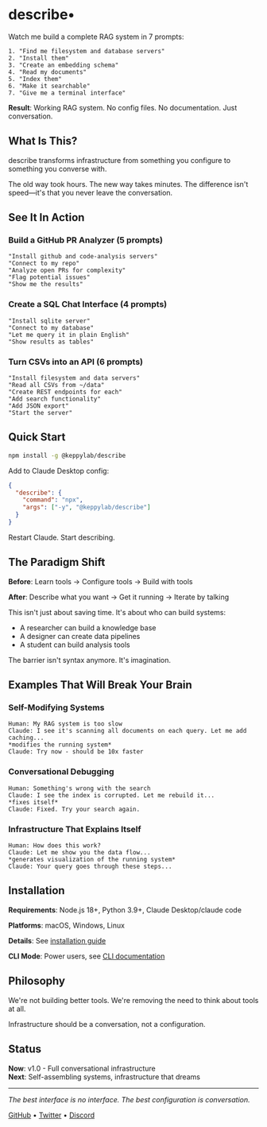 # describe•

Watch me build a complete RAG system in 7 prompts:

```
1. "Find me filesystem and database servers"
2. "Install them"
3. "Create an embedding schema"
4. "Read my documents"
5. "Index them"
6. "Make it searchable"
7. "Give me a terminal interface"
```

**Result**: Working RAG system. No config files. No documentation. Just conversation.

## What Is This?

describe transforms infrastructure from something you configure to something you converse with.

The old way took hours. The new way takes minutes. The difference isn't speed—it's that you never leave the conversation.

## See It In Action

### Build a GitHub PR Analyzer (5 prompts)
```
"Install github and code-analysis servers"
"Connect to my repo"
"Analyze open PRs for complexity"
"Flag potential issues"
"Show me the results"
```

### Create a SQL Chat Interface (4 prompts)
```
"Install sqlite server"
"Connect to my database"
"Let me query it in plain English"
"Show results as tables"
```

### Turn CSVs into an API (6 prompts)
```
"Install filesystem and data servers"
"Read all CSVs from ~/data"
"Create REST endpoints for each"
"Add search functionality"
"Add JSON export"
"Start the server"
```

## Quick Start

```bash
npm install -g @keppylab/describe
```

Add to Claude Desktop config:
```json
{
  "describe": {
    "command": "npx",
    "args": ["-y", "@keppylab/describe"]
  }
}
```

Restart Claude. Start describing.

## The Paradigm Shift

**Before**: Learn tools → Configure tools → Build with tools

**After**: Describe what you want → Get it running → Iterate by talking

This isn't just about saving time. It's about who can build systems:
- A researcher can build a knowledge base
- A designer can create data pipelines  
- A student can build analysis tools

The barrier isn't syntax anymore. It's imagination.

## Examples That Will Break Your Brain

### Self-Modifying Systems
```
Human: My RAG system is too slow
Claude: I see it's scanning all documents on each query. Let me add caching...
*modifies the running system*
Claude: Try now - should be 10x faster
```

### Conversational Debugging
```
Human: Something's wrong with the search
Claude: I see the index is corrupted. Let me rebuild it...
*fixes itself*
Claude: Fixed. Try your search again.
```

### Infrastructure That Explains Itself
```
Human: How does this work?
Claude: Let me show you the data flow...
*generates visualization of the running system*
Claude: Your query goes through these steps...
```

## Installation

**Requirements**: Node.js 18+, Python 3.9+, Claude Desktop/claude code

**Platforms**: macOS, Windows, Linux

**Details**: See [installation guide](docs/install.md)

**CLI Mode**: Power users, see [CLI documentation](docs/cli.md)

## Philosophy

We're not building better tools. We're removing the need to think about tools at all.

Infrastructure should be a conversation, not a configuration.

## Status

**Now**: v1.0 - Full conversational infrastructure  
**Next**: Self-assembling systems, infrastructure that dreams

---

*The best interface is no interface. The best configuration is conversation.*

<a href="https://github.com/keppy/describe">GitHub</a> • 
<a href="https://twitter.com/keppylab_ai">Twitter</a> • 
<a href="https://discord.gg/6rd4M4e4hT">Discord</a>